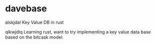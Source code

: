 # davebase
alskjdal
Key Value DB in rust

qlkwjdlq
Learning rust, want to try implementing a key value data base based on the bitcask model.
